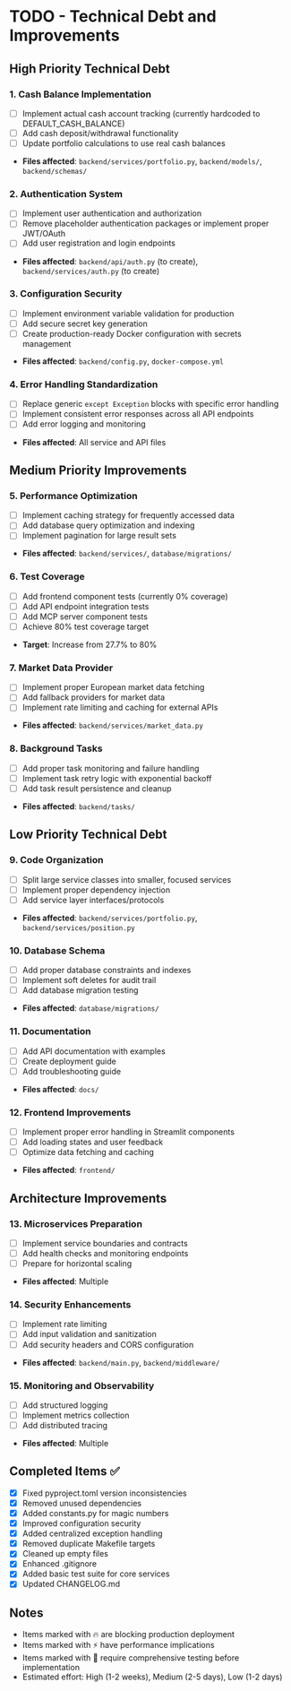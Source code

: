 # TODO - Technical Debt and Improvements

## High Priority Technical Debt

### 1. Cash Balance Implementation
- [ ] Implement actual cash account tracking (currently hardcoded to DEFAULT_CASH_BALANCE)
- [ ] Add cash deposit/withdrawal functionality
- [ ] Update portfolio calculations to use real cash balances
- **Files affected**: `backend/services/portfolio.py`, `backend/models/`, `backend/schemas/`

### 2. Authentication System
- [ ] Implement user authentication and authorization
- [ ] Remove placeholder authentication packages or implement proper JWT/OAuth
- [ ] Add user registration and login endpoints
- **Files affected**: `backend/api/auth.py` (to create), `backend/services/auth.py` (to create)

### 3. Configuration Security
- [ ] Implement environment variable validation for production
- [ ] Add secure secret key generation
- [ ] Create production-ready Docker configuration with secrets management
- **Files affected**: `backend/config.py`, `docker-compose.yml`

### 4. Error Handling Standardization
- [ ] Replace generic `except Exception` blocks with specific error handling
- [ ] Implement consistent error responses across all API endpoints
- [ ] Add error logging and monitoring
- **Files affected**: All service and API files

## Medium Priority Improvements

### 5. Performance Optimization
- [ ] Implement caching strategy for frequently accessed data
- [ ] Add database query optimization and indexing
- [ ] Implement pagination for large result sets
- **Files affected**: `backend/services/`, `database/migrations/`

### 6. Test Coverage
- [ ] Add frontend component tests (currently 0% coverage)
- [ ] Add API endpoint integration tests
- [ ] Add MCP server component tests
- [ ] Achieve 80% test coverage target
- **Target**: Increase from 27.7% to 80%

### 7. Market Data Provider
- [ ] Implement proper European market data fetching
- [ ] Add fallback providers for market data
- [ ] Implement rate limiting and caching for external APIs
- **Files affected**: `backend/services/market_data.py`

### 8. Background Tasks
- [ ] Add proper task monitoring and failure handling
- [ ] Implement task retry logic with exponential backoff
- [ ] Add task result persistence and cleanup
- **Files affected**: `backend/tasks/`

## Low Priority Technical Debt

### 9. Code Organization
- [ ] Split large service classes into smaller, focused services
- [ ] Implement proper dependency injection
- [ ] Add service layer interfaces/protocols
- **Files affected**: `backend/services/portfolio.py`, `backend/services/position.py`

### 10. Database Schema
- [ ] Add proper database constraints and indexes
- [ ] Implement soft deletes for audit trail
- [ ] Add database migration testing
- **Files affected**: `database/migrations/`

### 11. Documentation
- [ ] Add API documentation with examples
- [ ] Create deployment guide
- [ ] Add troubleshooting guide
- **Files affected**: `docs/`

### 12. Frontend Improvements
- [ ] Implement proper error handling in Streamlit components
- [ ] Add loading states and user feedback
- [ ] Optimize data fetching and caching
- **Files affected**: `frontend/`

## Architecture Improvements

### 13. Microservices Preparation
- [ ] Implement service boundaries and contracts
- [ ] Add health checks and monitoring endpoints
- [ ] Prepare for horizontal scaling
- **Files affected**: Multiple

### 14. Security Enhancements
- [ ] Implement rate limiting
- [ ] Add input validation and sanitization
- [ ] Add security headers and CORS configuration
- **Files affected**: `backend/main.py`, `backend/middleware/`

### 15. Monitoring and Observability
- [ ] Add structured logging
- [ ] Implement metrics collection
- [ ] Add distributed tracing
- **Files affected**: Multiple

## Completed Items ✅

- [x] Fixed pyproject.toml version inconsistencies
- [x] Removed unused dependencies
- [x] Added constants.py for magic numbers
- [x] Improved configuration security
- [x] Added centralized exception handling
- [x] Removed duplicate Makefile targets
- [x] Cleaned up empty files
- [x] Enhanced .gitignore
- [x] Added basic test suite for core services
- [x] Updated CHANGELOG.md

## Notes

- Items marked with 🔥 are blocking production deployment
- Items marked with ⚡ have performance implications
- Items marked with 🧪 require comprehensive testing before implementation
- Estimated effort: High (1-2 weeks), Medium (2-5 days), Low (1-2 days)